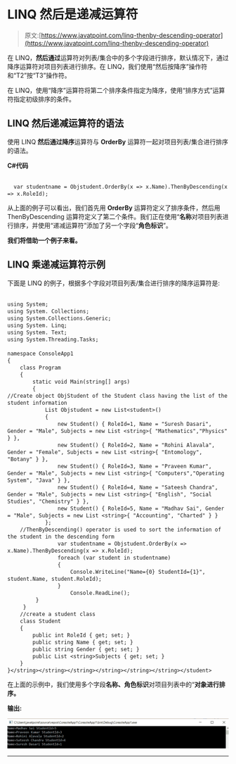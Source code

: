 # LINQ 然后是递减运算符

> 原文:[https://www.javatpoint.com/linq-thenby-descending-operator](https://www.javatpoint.com/linq-thenby-descending-operator)

在 LINQ，**然后通过**运算符对列表/集合中的多个字段进行排序，默认情况下，通过降序运算符对项目列表进行排序。在 LINQ，我们使用“然后按降序”操作符和“T2”按“T3”操作符。

在 LINQ，使用“降序”运算符将第二个排序条件指定为降序，使用“排序方式”运算符指定初级排序的条件。

## LINQ 然后递减运算符的语法

使用 LINQ **然后通过降序**运算符与 **OrderBy** 运算符一起对项目列表/集合进行排序的语法。

**C#代码**

```

  var studentname = Objstudent.OrderBy(x => x.Name).ThenByDescending(x => x.RoleId);

```

从上面的例子可以看出，我们首先用 **OrderBy** 运算符定义了排序条件，然后用 ThenByDescending 运算符定义了第二个条件。我们正在使用“**名称**对项目列表进行排序，并使用“递减运算符”添加了另一个字段“**角色标识**”。

**我们将借助一个例子来看。**

## LINQ 乘递减运算符示例

下面是 LINQ 的例子，根据多个字段对项目列表/集合进行排序的降序运算符是:

```

using System;
using System. Collections;
using System.Collections.Generic;
using System. Linq;
using System. Text;
using System.Threading.Tasks;

namespace ConsoleApp1
{
    class Program
    {
        static void Main(string[] args)
        {
//Create object ObjStudent of the Student class having the list of the student information
            List Objstudent = new List<student>()
            {
                new Student() { RoleId=1, Name = "Suresh Dasari", Gender = "Male", Subjects = new List <string>{ "Mathematics","Physics" } },
                new Student() { RoleId=2, Name = "Rohini Alavala", Gender = "Female", Subjects = new List <string>{ "Entomology", "Botany" } },
                new Student() { RoleId=3, Name = "Praveen Kumar", Gender = "Male", Subjects = new List <string>{ "Computers","Operating System", "Java" } },
                new Student() { RoleId=4, Name = "Sateesh Chandra", Gender = "Male", Subjects = new List <string>{ "English", "Social Studies", "Chemistry" } },
                new Student() { RoleId=5, Name = "Madhav Sai", Gender = "Male", Subjects = new List <string>{ "Accounting", "Charted" } }
            };
    //ThenByDescending() operator is used to sort the information of the student in the descending form
                var studentname = Objstudent.OrderBy(x => x.Name).ThenByDescending(x => x.RoleId);
                foreach (var student in studentname)
                {
                    Console.WriteLine("Name={0} StudentId={1}", student.Name, student.RoleId);
                }
                    Console.ReadLine();
         }
     }
    //create a student class
    class Student
    {
        public int RoleId { get; set; }
        public string Name { get; set; }
        public string Gender { get; set; }
        public List <string>Subjects { get; set; }
    }
}</string></string></string></string></string></string></student> 
```

在上面的示例中，我们使用多个字段**名称、角色标识**对项目列表中的“**对象进行排序。**

**输出:**

![LINQ ThenBy Descending Operator](img/b2c4b8249b77a57b4e9ddf32ff4bc855.png)

* * *